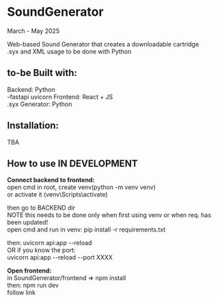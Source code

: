 # SoundGenerator
March - May 2025

Web-based Sound Generator that creates a downloadable cartridge <br>
.syx and XML usage to be done with Python <br>

## to-be Built with: <br>
Backend: Python <br>
    -fastapi uvicorn
Frontend: React + JS <br>
.syx Generator: Python <br>

## Installation: <br>
TBA <br>

## How to use IN DEVELOPMENT <br>
**Connect backend to frontend:** <br>
open cmd in root, create venv(python -m venv venv) <br>
or activate it (venv\Scripts\activate) <br> 

then go to BACKEND dir <br>
NOTE this needs to be done only when first using venv or when req. has been updated!<br>
open cmd and run in venv: pip install -r requirements.txt

then: uvicorn api:app --reload <br>
OR if you know the port: <br>
uvicorn api:app --reload --port XXXX <br>

**Open frontend:** <br>
in SoundGenerator/frontend  => npm install <br>
then: npm run dev <br>
follow link

